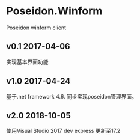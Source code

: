 # Poseidon.Winform
Poseidon winform client

## v0.1 2017-04-06
实现基本界面功能

## v1.0 2017-04-24
基于.net framework 4.6.
同步实现poseidon管理界面。

## v2.0 2018-10-05
使用Visual Studio 2017
dev express 更新至17.2
